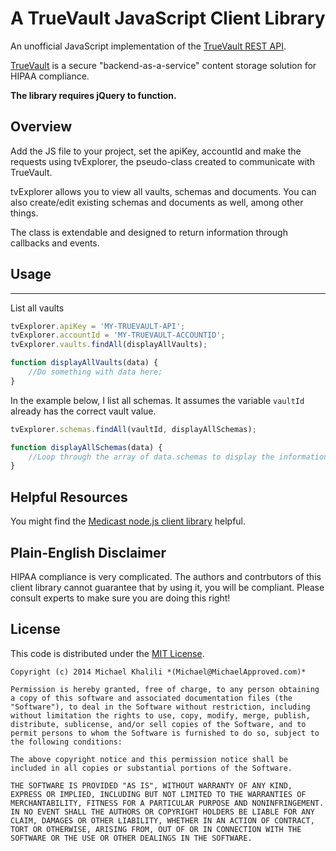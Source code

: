 A TrueVault JavaScript Client Library
==========

An unofficial JavaScript implementation of the [TrueVault REST API](https://www.truevault.com/documentation/rest-api.html).

[TrueVault](https://www.truevault.com/) is a secure "backend-as-a-service" content storage solution for HIPAA compliance.  

**The library requires jQuery to function.**

## Overview

Add the JS file to your project, set the apiKey, accountId and make the requests using tvExplorer, the pseudo-class created to communicate with TrueVault.

tvExplorer allows you to view all vaults, schemas and documents. You can also create/edit existing schemas and documents as well, among other things.

The class is extendable and designed to return information through callbacks and events.

## Usage
-----

List all vaults
```js
tvExplorer.apiKey = 'MY-TRUEVAULT-API';
tvExplorer.accountId = 'MY-TRUEVAULT-ACCOUNTID';
tvExplorer.vaults.findAll(displayAllVaults);

function displayAllVaults(data) {
    //Do something with data here;
}
```
 
In the example below, I list all schemas. It assumes the variable `vaultId` already has the correct vault value.

```js
tvExplorer.schemas.findAll(vaultId, displayAllSchemas);

function displayAllSchemas(data) {
    //Loop through the array of data.schemas to display the information
}
```

## Helpful Resources

You might find the [Medicast node.js client library](https://github.com/medicast/truevaultjs) helpful.


## Plain-English Disclaimer

HIPAA compliance is very complicated.  The authors and contrbutors of this client library cannot guarantee that by using it, you will be compliant.  Please consult experts to make sure you are doing this right!

## License

This code is distributed under the [MIT License](http://opensource.org/licenses/MIT).

```no-highlight
Copyright (c) 2014 Michael Khalili *(Michael@MichaelApproved.com)*

Permission is hereby granted, free of charge, to any person obtaining a copy of this software and associated documentation files (the "Software"), to deal in the Software without restriction, including without limitation the rights to use, copy, modify, merge, publish, distribute, sublicense, and/or sell copies of the Software, and to permit persons to whom the Software is furnished to do so, subject to the following conditions:

The above copyright notice and this permission notice shall be included in all copies or substantial portions of the Software.

THE SOFTWARE IS PROVIDED "AS IS", WITHOUT WARRANTY OF ANY KIND, EXPRESS OR IMPLIED, INCLUDING BUT NOT LIMITED TO THE WARRANTIES OF MERCHANTABILITY, FITNESS FOR A PARTICULAR PURPOSE AND NONINFRINGEMENT. IN NO EVENT SHALL THE AUTHORS OR COPYRIGHT HOLDERS BE LIABLE FOR ANY CLAIM, DAMAGES OR OTHER LIABILITY, WHETHER IN AN ACTION OF CONTRACT, TORT OR OTHERWISE, ARISING FROM, OUT OF OR IN CONNECTION WITH THE SOFTWARE OR THE USE OR OTHER DEALINGS IN THE SOFTWARE.
```